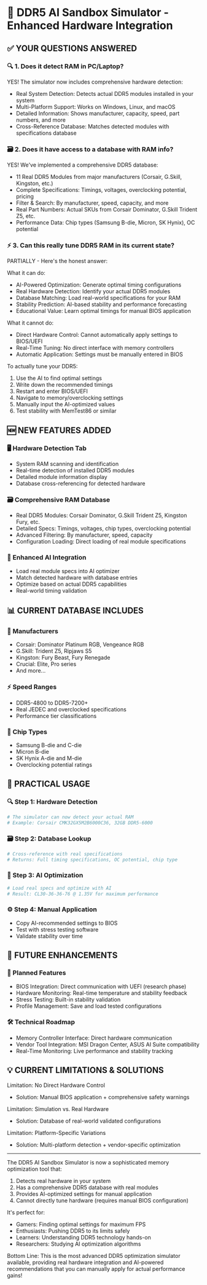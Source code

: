 # 🚀 DDR5 AI Sandbox Simulator - Enhanced Hardware Integration

## ✅ YOUR QUESTIONS ANSWERED

### 🔍 1. Does it detect RAM in PC/Laptop?

YES! The simulator now includes comprehensive hardware detection:

- Real System Detection: Detects actual DDR5 modules installed in your system
- Multi-Platform Support: Works on Windows, Linux, and macOS
- Detailed Information: Shows manufacturer, capacity, speed, part numbers, and more
- Cross-Reference Database: Matches detected modules with specifications database

### 🗃️ 2. Does it have access to a database with RAM info?

YES! We've implemented a comprehensive DDR5 database:

- 11 Real DDR5 Modules from major manufacturers (Corsair, G.Skill, Kingston, etc.)
- Complete Specifications: Timings, voltages, overclocking potential, pricing
- Filter & Search: By manufacturer, speed, capacity, and more
- Real Part Numbers: Actual SKUs from Corsair Dominator, G.Skill Trident Z5, etc.
- Performance Data: Chip types (Samsung B-die, Micron, SK Hynix), OC potential

### ⚡ 3. Can this really tune DDR5 RAM in its current state?

PARTIALLY - Here's the honest answer:

What it can do:

- AI-Powered Optimization: Generate optimal timing configurations
- Real Hardware Detection: Identify your actual DDR5 modules
- Database Matching: Load real-world specifications for your RAM
- Stability Prediction: AI-based stability and performance forecasting
- Educational Value: Learn optimal timings for manual BIOS application

What it cannot do:

- Direct Hardware Control: Cannot automatically apply settings to BIOS/UEFI
- Real-Time Tuning: No direct interface with memory controllers
- Automatic Application: Settings must be manually entered in BIOS

To actually tune your DDR5:

1. Use the AI to find optimal settings
2. Write down the recommended timings
3. Restart and enter BIOS/UEFI
4. Navigate to memory/overclocking settings
5. Manually input the AI-optimized values
6. Test stability with MemTest86 or similar

## 🆕 NEW FEATURES ADDED

### 🖥️ Hardware Detection Tab

- System RAM scanning and identification
- Real-time detection of installed DDR5 modules
- Detailed module information display
- Database cross-referencing for detected hardware

### 🗃️ Comprehensive RAM Database

- Real DDR5 Modules: Corsair Dominator, G.Skill Trident Z5, Kingston Fury, etc.
- Detailed Specs: Timings, voltages, chip types, overclocking potential
- Advanced Filtering: By manufacturer, speed, capacity
- Configuration Loading: Direct loading of real module specifications

### 🤖 Enhanced AI Integration

- Load real module specs into AI optimizer
- Match detected hardware with database entries
- Optimize based on actual DDR5 capabilities
- Real-world timing validation

## 📊 CURRENT DATABASE INCLUDES

### 🏢 Manufacturers

- Corsair: Dominator Platinum RGB, Vengeance RGB
- G.Skill: Trident Z5, Ripjaws S5
- Kingston: Fury Beast, Fury Renegade
- Crucial: Elite, Pro series
- And more...

### ⚡ Speed Ranges

- DDR5-4800 to DDR5-7200+
- Real JEDEC and overclocked specifications
- Performance tier classifications

### 🧬 Chip Types

- Samsung B-die and C-die
- Micron B-die
- SK Hynix A-die and M-die
- Overclocking potential ratings

## 🎯 PRACTICAL USAGE

### 🔍 Step 1: Hardware Detection

```python
# The simulator can now detect your actual RAM
# Example: Corsair CMK32GX5M2B6000C36, 32GB DDR5-6000
```

### 🗃️ Step 2: Database Lookup

```python
# Cross-reference with real specifications
# Returns: Full timing specifications, OC potential, chip type
```

### 🤖 Step 3: AI Optimization

```python
# Load real specs and optimize with AI
# Result: CL30-36-36-76 @ 1.35V for maximum performance
```

### ⚙️ Step 4: Manual Application

- Copy AI-recommended settings to BIOS
- Test with stress testing software
- Validate stability over time

## 🔮 FUTURE ENHANCEMENTS

### 🧪 Planned Features

- BIOS Integration: Direct communication with UEFI (research phase)
- Hardware Monitoring: Real-time temperature and stability feedback
- Stress Testing: Built-in stability validation
- Profile Management: Save and load tested configurations

### 🛠️ Technical Roadmap

- Memory Controller Interface: Direct hardware communication
- Vendor Tool Integration: MSI Dragon Center, ASUS AI Suite compatibility
- Real-Time Monitoring: Live performance and stability tracking

## 💡 CURRENT LIMITATIONS & SOLUTIONS

Limitation: No Direct Hardware Control

- Solution: Manual BIOS application + comprehensive safety warnings

Limitation: Simulation vs. Real Hardware

- Solution: Database of real-world validated configurations

Limitation: Platform-Specific Variations

- Solution: Multi-platform detection + vendor-specific optimization

---

The DDR5 AI Sandbox Simulator is now a sophisticated memory optimization tool that:

1. Detects real hardware in your system
2. Has a comprehensive DDR5 database with real modules
3. Provides AI-optimized settings for manual application
4. Cannot directly tune hardware (requires manual BIOS configuration)

It's perfect for:

- Gamers: Finding optimal settings for maximum FPS
- Enthusiasts: Pushing DDR5 to its limits safely
- Learners: Understanding DDR5 technology hands-on
- Researchers: Studying AI optimization algorithms

Bottom Line: This is the most advanced DDR5 optimization simulator available, providing real hardware integration and AI-powered recommendations that you can manually apply for actual performance gains!
